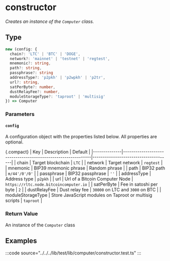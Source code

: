 # constructor

_Creates an instance of the `Computer` class._

## Type

```ts
new (config: {
  chain?: 'LTC' | 'BTC' | 'DOGE',
  network?: 'mainnet' | 'testnet' | 'regtest',
  mnemonic?: string,
  path?: string,
  passphrase?: string
  addressType?: 'p2pkh' | 'p2wpkh' | 'p2tr',
  url?: string,
  satPerByte?: number,
  dustRelayFee?: number,
  moduleStorageType?: 'taproot' | 'multisig'
}) => Computer
```

### Parameters

#### `config`

A configuration object with the properties listed below. All properties are optional.

{.compact}
| Key | Description | Default |
|--------------|--------------------------------------------------------------|--------------------------------------|
| chain | Target blockchain | `LTC` |
| network | Target network | `regtest` |
| mnemonic | BIP39 mnemonic phrase | Random phrase |
| path | BIP32 path | `m/44'/0'/0'` |
| passphrase | BIP32 passphrase | `''` |
| addressType | Address type | `p2pkh` |
| url | Url of a Bitcoin Computer Node | `https://rltc.node.bitcoincomputer.io` |
| satPerByte | Fee in satoshi per byte | `2` |
| dustRelayFee | Dust relay fee | `30000` on LTC and `3000` on BTC |
| moduleStorageType | Store JavaScript modules on Taproot or multisig scripts | `taproot` |

### Return Value

An instance of the `Computer` class

## Examples

:::code source="../../../lib/test/lib/computer/constructor.test.ts" :::

